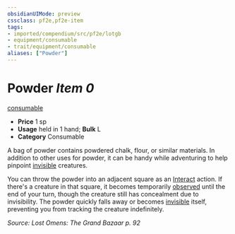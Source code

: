 ```yaml
---
obsidianUIMode: preview
cssclass: pf2e,pf2e-item
tags:
- imported/compendium/src/pf2e/lotgb
- equipment/consumable
- trait/equipment/consumable
aliases: ["Powder"]
---
```

# Powder *Item 0*  
[consumable](consumable.md)  

- **Price** 1 sp
- **Usage** held in 1 hand; **Bulk** L
- **Category** Consumable

A bag of powder contains powdered chalk, flour, or similar materials. In addition to other uses for powder, it can be handy while adventuring to help pinpoint [invisible](conditions.md#Invisible) creatures.

You can throw the powder into an adjacent square as an [Interact](interact.md) action. If there's a creature in that square, it becomes temporarily [observed](conditions.md#Observed) until the end of your turn, though the creature still has concealment due to invisibility. The powder quickly falls away or becomes [invisible](conditions.md#Invisible) itself, preventing you from tracking the creature indefinitely.

*Source: Lost Omens: The Grand Bazaar p. 92*